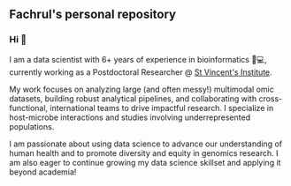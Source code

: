 ## Fachrul's personal repository
### Hi 👋

I am a data scientist with 6+ years of experience in bioinformatics 🧬💻, currently working as a Postdoctoral Researcher @ [St Vincent's Institute](https://www.svi.edu.au/laboratories/human-genomics-and-evolution/).

My work focuses on analyzing large (and often messy!) multimodal omic datasets, building robust analytical pipelines, and collaborating with cross-functional, international teams to drive impactful research. I specialize in host-microbe interactions and studies involving underrepresented populations.

I am passionate about using data science to advance our understanding of human health and to promote diversity and equity in genomics research. I am also eager to continue growing my data science skillset and applying it beyond academia!



<!--
**fachrulm/fachrulm** is a ✨ _special_ ✨ repository because its `README.md` (this file) appears on your GitHub profile.

Here are some ideas to get you started:

- 🔭 I’m currently working on ...
- 🌱 I’m currently learning ...
- 👯 I’m looking to collaborate on ...
- 🤔 I’m looking for help with ...
- 💬 Ask me about ...
- 📫 How to reach me: ...
- 😄 Pronouns: ...
- ⚡ Fun fact: ...
-->
